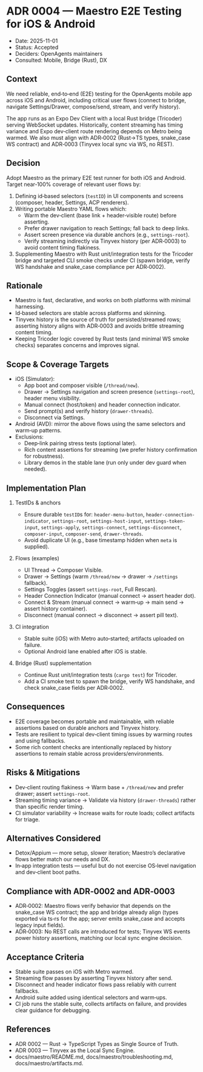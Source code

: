 # ADR 0004 — Maestro E2E Testing for iOS & Android

- Date: 2025-11-01
- Status: Accepted
- Deciders: OpenAgents maintainers
- Consulted: Mobile, Bridge (Rust), DX

## Context

We need reliable, end‑to‑end (E2E) testing for the OpenAgents mobile app across iOS and Android, including critical user flows (connect to bridge, navigate Settings/Drawer, compose/send, stream, and verify history).

The app runs as an Expo Dev Client with a local Rust bridge (Tricoder) serving WebSocket updates. Historically, content streaming has timing variance and Expo dev‑client route rendering depends on Metro being warmed. We also must align with ADR‑0002 (Rust→TS types, snake_case WS contract) and ADR‑0003 (Tinyvex local sync via WS, no REST).

## Decision

Adopt Maestro as the primary E2E test runner for both iOS and Android. Target near‑100% coverage of relevant user flows by:

1) Defining id‑based selectors (`testID`) in UI components and screens (composer, header, Settings, ACP renderers).
2) Writing portable Maestro YAML flows which:
   - Warm the dev‑client (base link + header‑visible route) before asserting.
   - Prefer drawer navigation to reach Settings; fall back to deep links.
   - Assert screen presence via durable anchors (e.g., `settings-root`).
   - Verify streaming indirectly via Tinyvex history (per ADR‑0003) to avoid content timing flakiness.
3) Supplementing Maestro with Rust unit/integration tests for the Tricoder bridge and targeted CLI smoke checks under CI (spawn bridge, verify WS handshake and snake_case compliance per ADR‑0002).

## Rationale

- Maestro is fast, declarative, and works on both platforms with minimal harnessing.
- Id‑based selectors are stable across platforms and skinning.
- Tinyvex history is the source of truth for persisted/streamed rows; asserting history aligns with ADR‑0003 and avoids brittle streaming content timing.
- Keeping Tricoder logic covered by Rust tests (and minimal WS smoke checks) separates concerns and improves signal.

## Scope & Coverage Targets

- iOS (Simulator):
  - App boot and composer visible (`/thread/new`).
  - Drawer → Settings navigation and screen presence (`settings-root`), header menu visibility.
  - Manual connect (host/token) and header connection indicator.
  - Send prompt(s) and verify history (`drawer-threads`).
  - Disconnect via Settings.
- Android (AVD): mirror the above flows using the same selectors and warm‑up patterns.
- Exclusions:
  - Deep‑link pairing stress tests (optional later).
  - Rich content assertions for streaming (we prefer history confirmation for robustness).
  - Library demos in the stable lane (run only under dev guard when needed).

## Implementation Plan

1) TestIDs & anchors
   - Ensure durable `testID`s for: `header-menu-button`, `header-connection-indicator`, `settings-root`, `settings-host-input`, `settings-token-input`, `settings-apply`, `settings-connect`, `settings-disconnect`, `composer-input`, `composer-send`, `drawer-threads`.
   - Avoid duplicate UI (e.g., base timestamp hidden when `meta` is supplied).

2) Flows (examples)
   - UI Thread → Composer Visible.
   - Drawer → Settings (warm `/thread/new` → drawer → `/settings` fallback).
   - Settings Toggles (assert `settings-root`, Full Rescan).
   - Header Connection Indicator (manual connect → assert header dot).
   - Connect & Stream (manual connect → warm‑up → main send → assert history container).
   - Disconnect (manual connect → disconnect → assert pill text).

3) CI integration
   - Stable suite (iOS) with Metro auto‑started; artifacts uploaded on failure.
   - Optional Android lane enabled after iOS is stable.

4) Bridge (Rust) supplementation
   - Continue Rust unit/integration tests (`cargo test`) for Tricoder.
   - Add a CI smoke test to spawn the bridge, verify WS handshake, and check snake_case fields per ADR‑0002.

## Consequences

- E2E coverage becomes portable and maintainable, with reliable assertions based on durable anchors and Tinyvex history.
- Tests are resilient to typical dev‑client timing issues by warming routes and using fallbacks.
- Some rich content checks are intentionally replaced by history assertions to remain stable across providers/environments.

## Risks & Mitigations

- Dev‑client routing flakiness → Warm base + `/thread/new` and prefer drawer; assert `settings-root`.
- Streaming timing variance → Validate via history (`drawer-threads`) rather than specific render timing.
- CI simulator variability → Increase waits for route loads; collect artifacts for triage.

## Alternatives Considered

- Detox/Appium — more setup, slower iteration; Maestro’s declarative flows better match our needs and DX.
- In‑app integration tests — useful but do not exercise OS‑level navigation and dev‑client boot paths.

## Compliance with ADR‑0002 and ADR‑0003

- ADR‑0002: Maestro flows verify behavior that depends on the snake_case WS contract; the app and bridge already align (types exported via ts‑rs for the app; server emits snake_case and accepts legacy input fields).
- ADR‑0003: No REST calls are introduced for tests; Tinyvex WS events power history assertions, matching our local sync engine decision.

## Acceptance Criteria

- Stable suite passes on iOS with Metro warmed.
- Streaming flow passes by asserting Tinyvex history after send.
- Disconnect and header indicator flows pass reliably with current fallbacks.
- Android suite added using identical selectors and warm‑ups.
- CI job runs the stable suite, collects artifacts on failure, and provides clear guidance for debugging.

## References

- ADR 0002 — Rust → TypeScript Types as Single Source of Truth.
- ADR 0003 — Tinyvex as the Local Sync Engine.
- docs/maestro/README.md, docs/maestro/troubleshooting.md, docs/maestro/artifacts.md.

